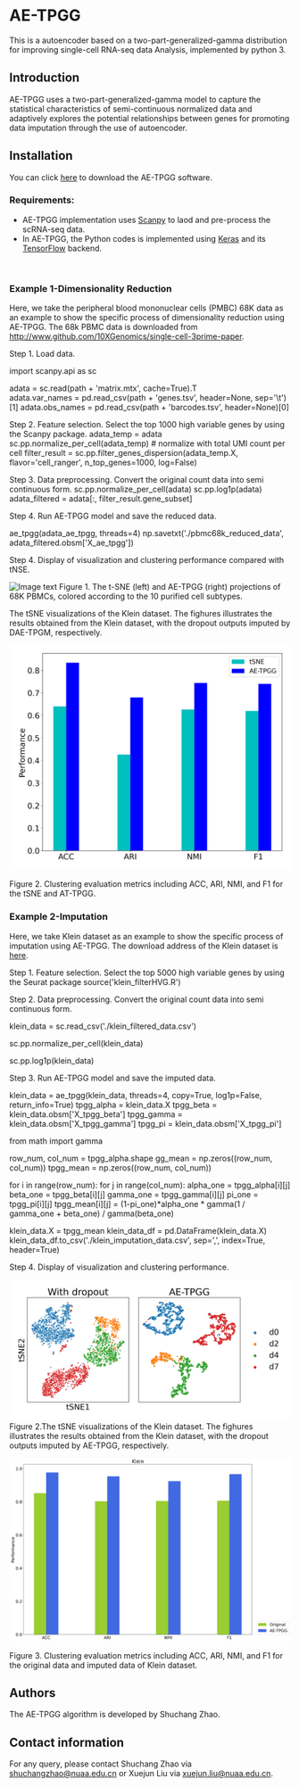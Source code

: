 # AE-TPGG


This is a autoencoder based on a two-part-generalized-gamma distribution for improving single-cell RNA-seq data Analysis, implemented by python 3.

## Introduction
AE-TPGG uses a two-part-generalized-gamma model to capture the statistical characteristics of semi-continuous normalized data and adaptively explores the potential relationships between genes for promoting data imputation through the use of autoencoder.

## <a name="compilation"></a>  Installation

You can click [here](https://github.com/PUGEA/AE-TPGG) to download the AE-TPGG software. 


### Requirements:

*   AE-TPGG implementation uses [Scanpy](https://github.com/theislab/scanpy) to laod and pre-process the scRNA-seq data.
*   In AE-TPGG, the Python codes is implemented using [Keras](https://github.com/keras-team/keras) and its [TensorFlow](https://github.com/tensorflow/tensorflow) backend.

&nbsp;



### Example 1-Dimensionality Reduction

Here, we take the peripheral blood mononuclear cells (PMBC) 68K data as an example to show the specific process of dimensionality reduction using AE-TPGG. The 68k PBMC data is downloaded from
http://www.github.com/10XGenomics/single-cell-3prime-paper.


Step 1. Load data.

import scanpy.api as sc

adata = sc.read(path + 'matrix.mtx', cache=True).T  
adata.var_names = pd.read_csv(path + 'genes.tsv', header=None, sep='\t')[1]
adata.obs_names = pd.read_csv(path + 'barcodes.tsv', header=None)[0]


Step 2. Feature selection. Select the top 1000 high variable genes by using the Scanpy package.
adata_temp = adata
sc.pp.normalize_per_cell(adata_temp)          # normalize with total UMI count per cell
filter_result = sc.pp.filter_genes_dispersion(adata_temp.X, flavor='cell_ranger', n_top_genes=1000, log=False)


Step 3. Data preprocessing. Convert the original count data into semi continuous form.
sc.pp.normalize_per_cell(adata)
sc.pp.log1p(adata)
adata_filtered = adata[:, filter_result.gene_subset]


Step 4. Run AE-TPGG model and save the reduced data.

ae_tpgg(adata_ae_tpgg, threads=4)
np.savetxt('./pbmc68k_reduced_data', adata_filtered.obsm['X_ae_tpgg'])



Step 4. Display of visualization and clustering performance compared with tNSE.

![Image text](https://github.com/PUGEA/AE-TPGG/blob/main/Example_images/pbmc68k_2.png)
Figure 1. The t-SNE (left) and AE-TPGG (right) projections of 68K PBMCs, colored according to the 10 purified cell subtypes.


The tSNE visualizations of the Klein dataset. The fighures illustrates the results obtained from the Klein dataset, with the dropout outputs imputed by DAE-TPGM, respectively.

![Image text](https://github.com/PUGEA/AE-TPGG/blob/main/Example_images/pbmc68k_evaluation.png)

Figure 2. Clustering evaluation metrics including ACC, ARI, NMI, and F1 for the tSNE and AT-TPGG.





### Example 2-Imputation
Here, we take Klein dataset as an example to show the specific process of imputation using AE-TPGG. The download address of the Klein dataset is [here](https://scrnaseq-public-datasets.s3.amazonaws.com/scater-objects/klein.rds).



Step 1. Feature selection. Select the top 5000 high variable genes by using the Seurat package
source('klein_filterHVG.R')

Step 2. Data preprocessing. Convert the original count data into semi continuous form.

klein_data = sc.read_csv('./klein_filtered_data.csv')

sc.pp.normalize_per_cell(klein_data)

sc.pp.log1p(klein_data)

Step 3. Run AE-TPGG model and save the imputed data.

klein_data = ae_tpgg(klein_data, threads=4, copy=True, log1p=False, return_info=True)
tpgg_alpha = klein_data.X
tpgg_beta = klein_data.obsm['X_tpgg_beta']
tpgg_gamma = klein_data.obsm['X_tpgg_gamma']
tpgg_pi = klein_data.obsm['X_tpgg_pi']

from math import gamma

row_num, col_num = tpgg_alpha.shape
gg_mean = np.zeros((row_num, col_num))
tpgg_mean = np.zeros((row_num, col_num))

for i in range(row_num):
    for j in range(col_num):
        alpha_one = tpgg_alpha[i][j]
        beta_one = tpgg_beta[i][j]
        gamma_one = tpgg_gamma[i][j]
        pi_one = tpgg_pi[i][j]
        tpgg_mean[i][j] = (1-pi_one)*alpha_one * gamma(1 / gamma_one + beta_one) / gamma(beta_one)

klein_data.X = tpgg_mean
klein_data_df = pd.DataFrame(klein_data.X)
klein_data_df.to_csv('./klein_imputation_data.csv', sep=',', index=True, header=True)


Step 4. Display of visualization and clustering performance.

![Image text](https://github.com/PUGEA/AE-TPGG/blob/main/Example_images/klein_tsne_2.png)
Figure 2.The tSNE visualizations of the Klein dataset. The fighures illustrates the results obtained from the Klein dataset, with the dropout outputs imputed by AE-TPGG, respectively.


![Image text](https://github.com/PUGEA/AE-TPGG/blob/main/Example_images/klein_evaluation.png)

Figure 3. Clustering evaluation metrics including ACC, ARI, NMI, and F1 for the original data and imputed data of Klein dataset.


## Authors

The AE-TPGG algorithm is developed by Shuchang Zhao. 

## Contact information

For any query, please contact Shuchang Zhao via shuchangzhao@nuaa.edu.cn or Xuejun Liu via xuejun.liu@nuaa.edu.cn.
